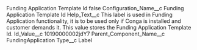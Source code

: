 <?xml version="1.0" encoding="UTF-8"?>
<CustomMetadata xmlns="http://soap.sforce.com/2006/04/metadata" xmlns:xsi="http://www.w3.org/2001/XMLSchema-instance" xmlns:xsd="http://www.w3.org/2001/XMLSchema">
    <label>Funding Application Template Id</label>
    <protected>false</protected>
    <values>
        <field>Configuration_Name__c</field>
        <value xsi:type="xsd:string">Funding Application Template Id</value>
    </values>
    <values>
        <field>Help_Text__c</field>
        <value xsi:type="xsd:string">This label is used in Funding Application functionality, it is to be used only if Conga is installed and customer demands it. This value stores the Funding Application Template Id.</value>
    </values>
    <values>
        <field>Id_Value__c</field>
        <value xsi:type="xsd:string">10190000002jdY7</value>
    </values>
    <values>
        <field>Parent_Component_Name__c</field>
        <value xsi:type="xsd:string">FundingApplication</value>
    </values>
    <values>
        <field>Type__c</field>
        <value xsi:type="xsd:string">Label</value>
    </values>
</CustomMetadata>
